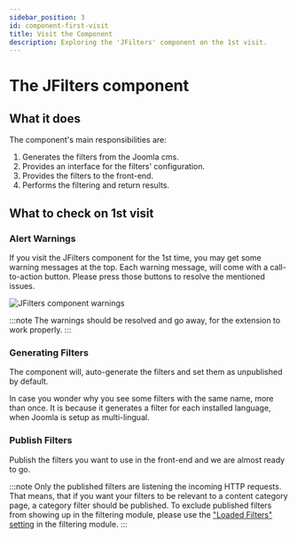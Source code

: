 ```yaml
---
sidebar_position: 3
id: component-first-visit
title: Visit the Component
description: Exploring the 'JFilters' component on the 1st visit.
---
```


# The JFilters component

## What it does
The component's main responsibilities are:
1. Generates the filters from the Joomla cms.
2. Provides an interface for the filters' configuration.
3. Provides the filters to the front-end.
4. Performs the filtering and return results.

## What to check on 1st visit

### Alert Warnings
If you visit the JFilters component for the 1st time, you may get some warning messages at the top. 
Each warning message, will come with a call-to-action button. Please press those buttons to resolve the mentioned issues.

![JFilters component warnings](/img/getting-started/component-warnings.png)

:::note
The warnings should be resolved and go away, for the extension to work properly.
:::

### Generating Filters
The component will, auto-generate the filters and set them as unpublished by default.

In case you wonder why you see some filters with the same name, more than once. 
It is because it generates a filter for each installed language, when Joomla is setup as multi-lingual.

### Publish Filters
Publish the filters you want to use in the front-end and we are almost ready to go.

:::note
Only the published filters are listening the incoming HTTP requests. That means, that if you want your filters to be relevant to a content category page, a category filter should be published.
To exclude published filters from showing up in the filtering module, please use the ["Loaded Filters" setting](https://docs.blue-coder.com/jfilters/getting-started/filtering-module#setup) in the filtering module.
:::

